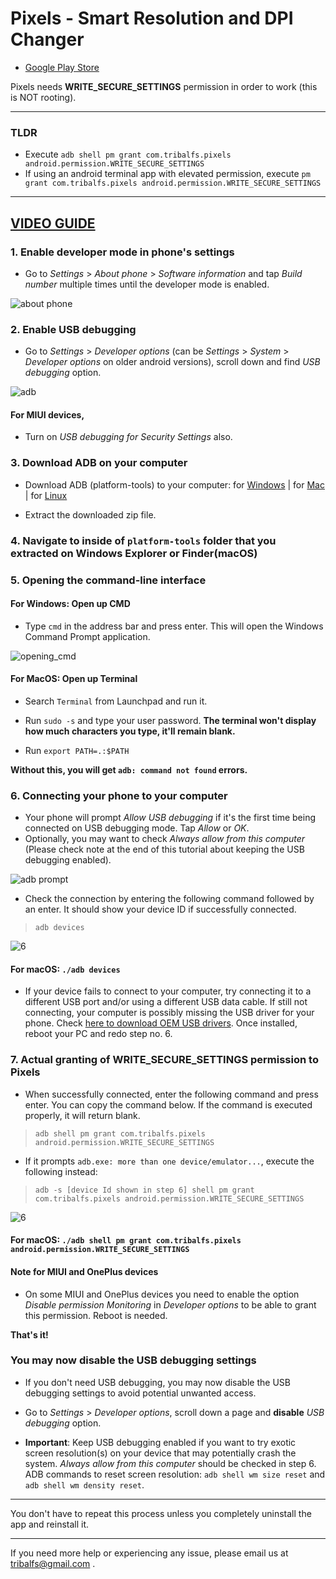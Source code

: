 # Pixels - Smart Resolution and DPI Changer
* [Google Play Store](https://play.google.com/store/apps/details?id=com.tribalfs.pixels)

Pixels needs **WRITE_SECURE_SETTINGS** permission in order to work (this is NOT rooting). 

----------------------
### TLDR

 * Execute `adb shell pm grant com.tribalfs.pixels android.permission.WRITE_SECURE_SETTINGS`
 * If using an android terminal app with elevated permission, execute `pm grant com.tribalfs.pixels android.permission.WRITE_SECURE_SETTINGS`

----------------------
[VIDEO GUIDE](https://youtu.be/hKxc8wqanxA)
----------------------
### 1. Enable developer mode in phone's settings

 * Go to _Settings_ > _About phone_ > _Software information_ and tap _Build number_ multiple times until the developer mode is enabled.

![about phone](about_phone2.jpg)

### 2. Enable USB debugging

 * Go to _Settings_ > _Developer options_ (can be _Settings_ > _System_ > _Developer options_ on older android versions), scroll down and find _USB debugging_ option.

![adb](usb_debugging.jpg)

#### For MIUI devices, 
 * Turn on _USB debugging for Security Settings_ also.


### 3. Download ADB on your computer

 * Download ADB (platform-tools) to your computer:
    for [Windows](https://dl.google.com/android/repository/platform-tools-latest-windows.zip) |
    for [Mac](https://dl.google.com/android/repository/platform-tools-latest-darwin.zip) |
    for [Linux](https://dl.google.com/android/repository/platform-tools-latest-linux.zip)
    
 * Extract the downloaded zip file.

### 4. Navigate to inside of `platform-tools` folder that you extracted on  Windows Explorer or Finder(macOS)


### 5. Opening the command-line interface

#### For Windows: Open up CMD
  
 * Type `cmd` in the address bar and press enter.  This will open the Windows Command Prompt application.

![opening_cmd](opening_cmd.png)

#### For MacOS: Open up Terminal

 * Search `Terminal` from Launchpad and run it.

 * Run `sudo -s` and type your user password. **The terminal won't display how much characters you type, it'll remain blank.**

 * Run `export PATH=.:$PATH`

 **Without this, you will get `adb: command not found` errors.**


### 6. Connecting your phone to your computer

 * Your phone will prompt _Allow USB debugging_ if it's the first time being connected on USB debugging mode.  Tap _Allow_ or _OK_.
 * Optionally, you may want to check _Always allow from this computer_ (Please check note at the end of this tutorial about keeping the USB debugging enabled).


![adb prompt](usb_debugging_prompt.jpg)

 * Check the connection by entering the following command followed by an enter. It should show your device ID if successfully connected.

 > ```adb devices```
 
 ![6](adb_devices.png)
 
#### For macOS:  ```./adb devices ```
 
  * If your device fails to connect to your computer, try connecting it to a different USB port and/or using a different USB data cable. If still not connecting, your computer is possibly missing the USB driver for your phone. Check [here to download OEM USB drivers](https://developer.android.com/studio/run/oem-usb#Drivers). Once installed, reboot your PC and redo step no. 6. 


### 7. Actual granting of WRITE_SECURE_SETTINGS permission to Pixels

 * When successfully connected, enter the following command and press enter. You can copy the command below.  If the command is executed properly, it will return blank.

 > ```adb shell pm grant com.tribalfs.pixels android.permission.WRITE_SECURE_SETTINGS```
 
 * If it prompts `adb.exe: more than one device/emulator...`, execute the following instead:
 > ```adb -s [device Id shown in step 6] shell pm grant com.tribalfs.pixels android.permission.WRITE_SECURE_SETTINGS```


![6](write_secure_settings.png)

####  For macOS: ```./adb shell pm grant com.tribalfs.pixels android.permission.WRITE_SECURE_SETTINGS ```

#### Note for MIUI and OnePlus devices

 * On some MIUI and OnePlus devices you need to enable the option _Disable permission Monitoring_ in _Developer options_ to be able to grant this permission. Reboot is needed.

**That's it!**

### You may now disable the USB debugging settings

 * If you don't need USB debugging,  you may now disable the USB debugging settings to avoid potential unwanted access.

 * Go to _Settings_ > _Developer options_, scroll down a page and **disable** _USB debugging_ option.
 
 * **Important**: Keep  USB debugging enabled if you want to try exotic screen resolution(s) on your device that may potentially crash the system. _Always allow from this computer_ should be checked in step 6. ADB commands to reset screen resolution: `adb shell wm size reset` and `adb shell wm density reset`.


----------------------


You don't have to repeat this process unless you completely uninstall the app and reinstall it.

----------------------
If you need more help or experiencing any issue, please email us at tribalfs@gmail.com .

